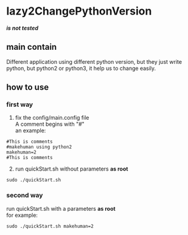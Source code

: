 # lazy2ChangePythonVersion
***is not tested***
## main contain
Different application using different python version, but they just write python, but python2 or python3, it help us to change easily.   
## how to use
### first way
1. fix the config/main.config file  
A comment begins with "#"  
an example:  
```
#This is comments
#makehuman using python2
makehuman=2
#This is comments
```
2. run quickStart.sh without parameters **as root**  
```
sudo ./quickStart.sh
```

### second way
run quickStart.sh with a parameters **as root**  
for example:  
```
sudo ./quickStart.sh makehuman=2
```
